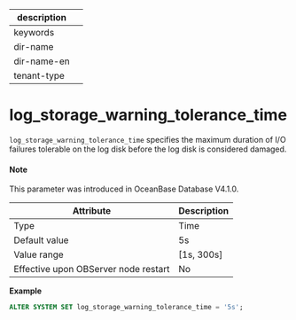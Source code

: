 | description ||
|---|---|
| keywords ||
| dir-name ||
| dir-name-en ||
| tenant-type ||

# log_storage_warning_tolerance_time

`log_storage_warning_tolerance_time` specifies the maximum duration of I/O failures tolerable on the log disk before the log disk is considered damaged. 

<main id="notice" type='explain'>

  <h4>Note</h4>

  <p>This parameter was introduced in OceanBase Database V4.1.0. </p>

</main>

| **Attribute** | **Description** |
| --- | --- |
| Type | Time |
| Default value | 5s |
| Value range | \[1s, 300s] |
| Effective upon OBServer node restart | No |

**Example**

```sql
ALTER SYSTEM SET log_storage_warning_tolerance_time = '5s';
```
